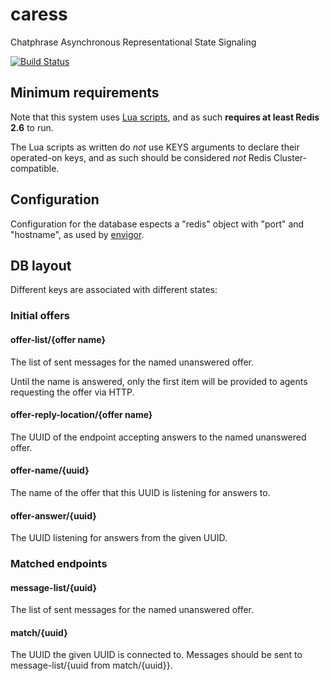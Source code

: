 # caress

Chatphrase Asynchronous Representational State Signaling

[![Build Status](https://travis-ci.org/chatphrase/caress.png?branch=master)](https://travis-ci.org/chatphrase/caress)

## Minimum requirements

Note that this system uses [Lua scripts][], and as such **requires at least
Redis 2.6** to run.

[Lua scripts]: http://redis.io/commands/eval

The Lua scripts as written do *not* use KEYS arguments to declare their
operated-on keys, and as such should be considered *not* Redis
Cluster-compatible.

## Configuration

Configuration for the database espects a "redis" object with "port" and
"hostname", as used by [envigor][].

[envigor]: https://github.com/stuartpb/envigor

## DB layout

Different keys are associated with different states:

### Initial offers

#### offer-list/{offer name}

The list of sent messages for the named unanswered offer.

Until the name is answered, only the first item will be provided to agents
requesting the offer via HTTP.

#### offer-reply-location/{offer name}

The UUID of the endpoint accepting answers to the named unanswered offer.

#### offer-name/{uuid}

The name of the offer that this UUID is listening for answers to.

#### offer-answer/{uuid}

The UUID listening for answers from the given UUID.

### Matched endpoints

#### message-list/{uuid}

The list of sent messages for the named unanswered offer.

#### match/{uuid}

The UUID the given UUID is connected to. Messages should be sent to
message-list/{uuid from match/{uuid}}.
